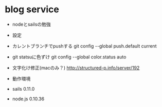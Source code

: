 # blog service

- nodeとsailsの勉強
- 設定
 - カレントブランチでpushする
 git config --global push.default current
 - git statsuに色ずけ 
 git config --global color.status auto
 - 文字化け修正(macのみ？)
 http://structured-p.info/server/192

- 動作環境
 - sails 0.11.0
 - node.js 0.10.36
